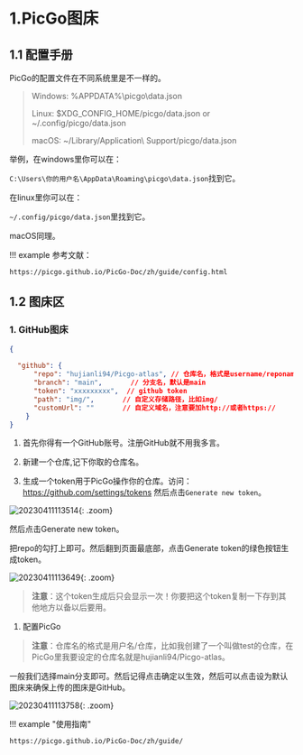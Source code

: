 # 1.PicGo图床

## 1.1 配置手册

PicGo的配置文件在不同系统里是不一样的。


> Windows: %APPDATA%\picgo\data.json 
> 
> Linux: $XDG_CONFIG_HOME/picgo/data.json or ~/.config/picgo/data.json 
> 
> macOS: ~/Library/Application\ Support/picgo/data.json


举例，在windows里你可以在：

`C:\Users\你的用户名\AppData\Roaming\picgo\data.json`找到它。

在linux里你可以在：

`~/.config/picgo/data.json`里找到它。

macOS同理。


!!! example 参考文献：

    https://picgo.github.io/PicGo-Doc/zh/guide/config.html


## 1.2 图床区

### 1. GitHub图床

```json
{
  
  "github": {
      "repo": "hujianli94/Picgo-atlas", // 仓库名，格式是username/reponame
      "branch": "main",       // 分支名，默认是main
      "token": "xxxxxxxxx",  // github token
      "path": "img/",       // 自定义存储路径，比如img/
      "customUrl": ""       // 自定义域名，注意要加http://或者https://
    }
}
```
1. 首先你得有一个GitHub账号。注册GitHub就不用我多言。

2. 新建一个仓库,记下你取的仓库名。
3. 生成一个token用于PicGo操作你的仓库。访问：https://github.com/settings/tokens  然后点击`Generate new token`。




![20230411113514](https://cdn.jsdelivr.net/gh/hujianli94/Picgo-atlas@main/img/20230411113514.png){: .zoom}



然后点击Generate new token。

把repo的勾打上即可。然后翻到页面最底部，点击Generate token的绿色按钮生成token。


![20230411113649](https://cdn.jsdelivr.net/gh/hujianli94/Picgo-atlas@main/img/20230411113649.png){: .zoom}



> **注意**：这个token生成后只会显示一次！你要把这个token复制一下存到其他地方以备以后要用。



1. 配置PicGo


> **注意**：仓库名的格式是用户名/仓库，比如我创建了一个叫做test的仓库，在PicGo里我要设定的仓库名就是hujianli94/Picgo-atlas。


一般我们选择main分支即可。然后记得点击确定以生效，然后可以点击设为默认图床来确保上传的图床是GitHub。



![20230411113758](https://cdn.jsdelivr.net/gh/hujianli94/Picgo-atlas@main/img/20230411113758.png){: .zoom}




!!! example "使用指南"

    https://picgo.github.io/PicGo-Doc/zh/guide/




